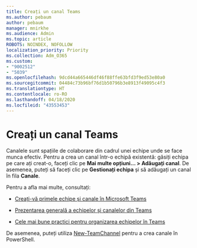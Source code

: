 ```yaml
---
title: Creați un canal Teams
ms.author: pebaum
author: pebaum
manager: mnirkhe
ms.audience: Admin
ms.topic: article
ROBOTS: NOINDEX, NOFOLLOW
localization_priority: Priority
ms.collection: Adm_O365
ms.custom:
- "9002512"
- "5039"
ms.openlocfilehash: 9dcd44a665446df46f88ffe63bfd3f9ed53e80a0
ms.sourcegitcommit: 04484c73b96bf76d1b50796b3e8913f49095c4f3
ms.translationtype: HT
ms.contentlocale: ro-RO
ms.lasthandoff: 04/18/2020
ms.locfileid: "43553453"
---
```

# <a name="create-a-teams-channel"></a>Creați un canal Teams

Canalele sunt spațiile de colaborare din cadrul unei echipe unde se face munca efectiv. Pentru a crea un canal într-o echipă existentă: găsiți echipa pe care ați creat-o, faceți clic pe **Mai multe opțiuni... > Adăugați canal**. De asemenea, puteți să faceți clic pe **Gestionați echipa** și să adăugați un canal în fila **Canale**.

Pentru a afla mai multe, consultați:

- [Creați-vă primele echipe și canale în Microsoft Teams](https://docs.microsoft.com/MicrosoftTeams/get-started-with-teams-create-your-first-teams-and-channels)

- [Prezentarea generală a echipelor și canalelor din Teams](https://docs.microsoft.com/microsoftteams/teams-channels-overview)

- [Cele mai bune practici pentru organizarea echipelor în Teams](https://docs.microsoft.com/MicrosoftTeams/best-practices-organizing)

De asemenea, puteți utiliza [New-TeamChannel](https://docs.microsoft.com/powershell/module/teams/new-teamchannel?view=teams-ps) pentru a crea canale în PowerShell. 
